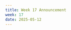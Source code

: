 ```yaml
---
title: Week 17 Announcement
week: 17
date: 2025-05-12
---
```


<!--The final exam is this Tuesday, 12/17 from 3-6 PM PT. Be sure to read through the logistics post and best of luck to everyone!

See [Week 17 Ed announcement](https://edstem.org/us/courses/63937/discussion/5920686){:target="\_blank"}.-->
